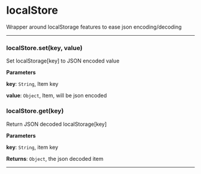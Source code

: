 # localStore

Wrapper around localStorage features to ease json encoding/decoding



* * *

### localStore.set(key, value) 

Set localStorage[key] to JSON encoded value

**Parameters**

**key**: `String`, Item key

**value**: `Object`, Item, will be json encoded



### localStore.get(key) 

Return JSON decoded localStorage[key]

**Parameters**

**key**: `String`, item key

**Returns**: `Object`, the json decoded item



* * *










